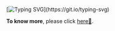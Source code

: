
[![Typing SVG](https://readme-typing-svg.herokuapp.com?font=Roboto&weight=700&size=32&pause=500&color=2F6755&vCenter=true&width=435&lines=Hello+There!+I'm+Parag+Ekbote.;Open-Source+Contributor.)](https://git.io/typing-svg)

**To know more**, please click [here🌠](https://paragekbote.github.io/).
